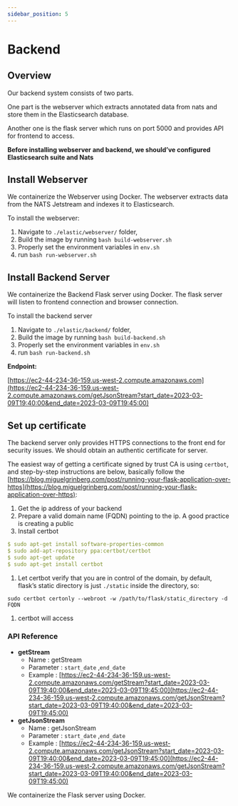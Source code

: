 ```yaml
---
sidebar_position: 5
---
```


# Backend

## Overview

Our backend system consists of two parts. 

One part is the webserver which extracts annotated data from nats and store them in the Elasticsearch database.

Another one is the flask server which runs on port 5000 and provides API for frontend to access.

**Before installing webserver and backend, we should’ve configured Elasticsearch suite and Nats** 

## Install Webserver

We containerize the Webserver using Docker.  The webserver extracts data from the NATS Jetstream and indexes it to Elasticsearch. 

To install the webserver:

1. Navigate to `./elastic/webserver/` folder, 
2. Build the image by running `bash build-webserver.sh`
3. Properly set the environment variables in `env.sh`
4. run `bash run-webserver.sh`

## Install Backend Server

We containerize the Backend Flask server using Docker. The flask server will listen to frontend connection and browser connection.

To install the backend server

1. Navigate to `./elastic/backend/` folder, 
2. Build the image by running `bash build-backend.sh`
3. Properly set the environment variables in `env.sh`
4. run `bash run-backend.sh`

**Endpoint:**

[https://ec2-44-234-36-159.us-west-2.compute.amazonaws.com](https://ec2-44-234-36-159.us-west-2.compute.amazonaws.com/getJsonStream?start_date=2023-03-09T19:40:00&end_date=2023-03-09T19:45:00)

## Set up certificate

The backend server only provides HTTPS connections to the front end for security issues. We should obtain an authentic certificate for server.

The easiest way of getting a certificate signed by trust CA is using `certbot`, and step-by-step instructions are below, basically follow the [https://blog.miguelgrinberg.com/post/running-your-flask-application-over-https](https://blog.miguelgrinberg.com/post/running-your-flask-application-over-https):

1. Get the ip address of your backend
2. Prepare a valid domain name (FQDN) pointing to the ip. A good practice is creating a public 
3. Install certbot

```yaml
$ sudo apt-get install software-properties-common
$ sudo add-apt-repository ppa:certbot/certbot
$ sudo apt-get update
$ sudo apt-get install certbot
```

1. Let certbot verify that you are in control of the domain, by default, flask’s static directory is just `./static` inside the directory, so:

`sudo certbot certonly --webroot -w /path/to/flask/static_directory -d FQDN`

1. certbot will access 

### API Reference

- **getStream**
    - Name : getStream
    - Parameter : `start_date` ,`end_date`
    - Example : [https://ec2-44-234-36-159.us-west-2.compute.amazonaws.com/getStream?start_date=2023-03-09T19:40:00&end_date=2023-03-09T19:45:00](https://ec2-44-234-36-159.us-west-2.compute.amazonaws.com/getJsonStream?start_date=2023-03-09T19:40:00&end_date=2023-03-09T19:45:00)
- **getJsonStream**
    - Name : getJsonStream
    - Parameter : `start_date` ,`end_date`
    - Example : [https://ec2-44-234-36-159.us-west-2.compute.amazonaws.com/getJsonStream?start_date=2023-03-09T19:40:00&end_date=2023-03-09T19:45:00](https://ec2-44-234-36-159.us-west-2.compute.amazonaws.com/getJsonStream?start_date=2023-03-09T19:40:00&end_date=2023-03-09T19:45:00)

We containerize the Flask server using Docker.